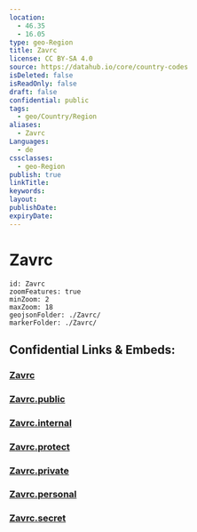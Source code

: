 ```yaml
---
location:
  - 46.35
  - 16.05
type: geo-Region
title: Zavrc
license: CC BY-SA 4.0
source: https://datahub.io/core/country-codes
isDeleted: false
isReadOnly: false
draft: false
confidential: public
tags:
  - geo/Country/Region
aliases:
  - Zavrc
Languages:
  - de
cssclasses:
  - geo-Region
publish: true
linkTitle:
keywords:
layout:
publishDate:
expiryDate:
---
```


# Zavrc

```leaflet
id: Zavrc
zoomFeatures: true 
minZoom: 2 
maxZoom: 18
geojsonFolder: ./Zavrc/
markerFolder: ./Zavrc/
```


## Confidential Links & Embeds: 

### [Zavrc](/_Standards/Earth/Continent/Europe/Europe~Central/Slovenia/Regions~Slovenia/Podravska/counties~Podravska/Zavrc.md) 

### [Zavrc.public](/_public/Earth/Continent/Europe/Europe~Central/Slovenia/Regions~Slovenia/Podravska/counties~Podravska/Zavrc.public.md) 

### [Zavrc.internal](/_internal/Earth/Continent/Europe/Europe~Central/Slovenia/Regions~Slovenia/Podravska/counties~Podravska/Zavrc.internal.md) 

### [Zavrc.protect](/_protect/Earth/Continent/Europe/Europe~Central/Slovenia/Regions~Slovenia/Podravska/counties~Podravska/Zavrc.protect.md) 

### [Zavrc.private](/_private/Earth/Continent/Europe/Europe~Central/Slovenia/Regions~Slovenia/Podravska/counties~Podravska/Zavrc.private.md) 

### [Zavrc.personal](/_personal/Earth/Continent/Europe/Europe~Central/Slovenia/Regions~Slovenia/Podravska/counties~Podravska/Zavrc.personal.md) 

### [Zavrc.secret](/_secret/Earth/Continent/Europe/Europe~Central/Slovenia/Regions~Slovenia/Podravska/counties~Podravska/Zavrc.secret.md)


